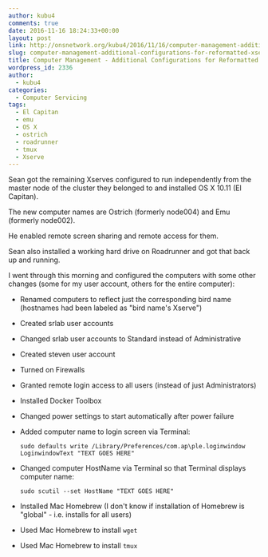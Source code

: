 ```yaml
---
author: kubu4
comments: true
date: 2016-11-16 18:24:33+00:00
layout: post
link: http://onsnetwork.org/kubu4/2016/11/16/computer-management-additional-configurations-for-reformatted-xserves/
slug: computer-management-additional-configurations-for-reformatted-xserves
title: Computer Management - Additional Configurations for Reformatted Xserves
wordpress_id: 2336
author:
  - kubu4
categories:
  - Computer Servicing
tags:
  - El Capitan
  - emu
  - OS X
  - ostrich
  - roadrunner
  - tmux
  - Xserve
---
```


Sean got the remaining Xserves configured to run independently from the master node of the cluster they belonged to and installed OS X 10.11 (El Capitan).

The new computer names are Ostrich (formerly node004) and Emu (formerly node002).



He enabled remote screen sharing and remote access for them.

Sean also installed a working hard drive on Roadrunner and got that back up and running.

I went through this morning and configured the computers with some other changes (some for my user account, others for the entire computer):





  * Renamed computers to reflect just the corresponding bird name (hostnames had been labeled as "bird name's Xserve")



  * Created srlab user accounts



  * Changed srlab user accounts to Standard instead of Administrative



  * Created steven user account



  * Turned on Firewalls



  * Granted remote login access to all users (instead of just Administrators)



  * Installed Docker Toolbox



  * Changed power settings to start automatically after power failure



  * Added computer name to login screen via Terminal:





    
    <code>sudo defaults write /Library/Preferences/com.ap\ple.loginwindow LoginwindowText "TEXT GOES HERE"</code>







  * Changed computer HostName via Terminal so that Terminal displays computer name:




    
    <code>sudo scutil --set HostName "TEXT GOES HERE"</code>







  * Installed Mac Homebrew (I don't know if installation of Homebrew is "global" - i.e. installs for all users)



  * Used Mac Homebrew to install `wget`



  * Used Mac Homebrew to install `tmux`



